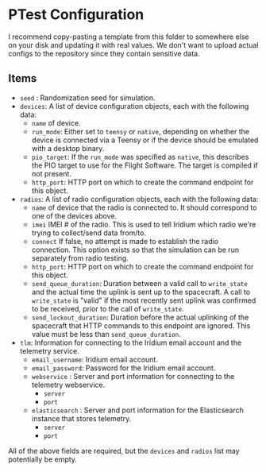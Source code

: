 # PTest Configuration

I recommend copy-pasting a template from this folder to somewhere else on your disk and updating it with real values. We don't want to upload actual configs to the repository since they contain sensitive data.

## Items
- `seed` : Randomization seed for simulation.
- `devices`: A list of device configuration objects, each with the following data:
  - `name` of device.
  - `run_mode`: Either set to `teensy` or `native`, depending on whether the device is connected via a Teensy or if the device should be emulated with a desktop binary.
  - `pio_target`: If the `run_mode` was specified as `native`, this describes the PIO target to use for the Flight Software. The target is compiled if not present.
  - `http_port`: HTTP port on which to create the command endpoint for this object.
- `radios`: A list of radio configuration objects, each with the following data:
  - `name` of device that the radio is connected to. It should correspond to one of the devices above.
  - `imei` IMEI # of the radio. This is used to tell Iridium which radio we're trying to collect/send data from/to.
  - `connect` If false, no attempt is made to establish the radio connection. This option exists so that the simulation can be run separately from radio testing.
  - `http_port`: HTTP port on which to create the command endpoint for this object.
  - `send_queue_duration`: Duration between a valid call to `write_state` and the actual time the uplink is sent up to the spacecraft. A call to `write_state` is "valid" if the most recently sent uplink was confirmed to be received, prior to the call of `write_state`.
  - `send_lockout_duration`: Duration before the actual uplinking of the spacecraft that HTTP commands to this endpoint are ignored. This value must be less
    than `send_queue_duration`.
- `tlm`: Information for connecting to the Iridium email account and the telemetry service.
  - `email_username`: Iridium email account.
  - `email_password`: Password for the Iridium email account.
  - `webservice` : Server and port information for connecting to the telemetry webservice.
    - `server`
    - `port`
  - `elasticsearch` : Server and port information for the Elasticsearch instance that stores telemetry.
    - `server`
    - `port`

All of the above fields are required, but the `devices` and `radios` list may potentially be empty.
